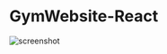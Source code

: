 # GymWebsite-React
![screenshot](https://github.com/TugcePala/GymWebsite-React/blob/main/src/images/screenshot.png)

